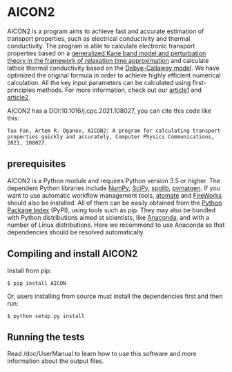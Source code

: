 # AICON2

AICON2 is a program aims to achieve fast and accurate estimation of transport properties, such as electrical conductivity and thermal conductivity. The program is able to calculate electronic transport properties based on a [generalized Kane band model and perturbation theory in the framework of relaxation time approximation]( https://doi.org/10.1002/pssb.2220430102) and calculate lattice thermal conductivity based on the [Debye-Callaway model](https://link.aps.org/doi/10.1103/PhysRev.113.1046). We have optimized the original formula in order to achieve highly efficient numerical calculation. All the key input parameters can be calculated using first-principles methods. For more information, check out our [article1](https://doi.org/10.1016/j.cpc.2019.107074) and [article2](https://doi.org/10.1016/j.cpc.2021.108027).

AICON2 has a DOI:10.1016/j.cpc.2021.108027, you can cite this code like this:

    Tao Fan, Artem R. Oganov, AICON2: A program for calculating transport properties quickly and accurately, Computer Physics Communications, 2021, 108027. 

## prerequisites
AICON2 is a Python module and requires Python version 3.5 or higher. The dependent Python libraries include [NumPy](http://www.numpy.org/), [SciPy](https://www.scipy.org/), [spglib](https://atztogo.github.io/spglib/), [pymatgen](http://pymatgen.org/index.html). If you want to use automatic workflow management tools, [atomate](https://atomate.org/) and [FireWorks](https://materialsproject.github.io/fireworks/) should also be installed.  All of them can be easily obtained from the [Python Package Index](https://pypi.python.org/pypi) (PyPI), using tools such as pip. They may also be bundled with Python distributions aimed at scientists, like [Anaconda](https://anaconda.org/), and with a number of Linux distributions. Here we recommend to use Anaconda so that dependencies should be resolved automatically.

## Compiling and install AICON2
Install from pip:

    $ pip install AICON

Or, users installing from source must install the dependencies first and then run:

    $ python setup.py install
    
## Running the tests
Read /doc/UserManual to learn how to use this software and more information about the output files.
